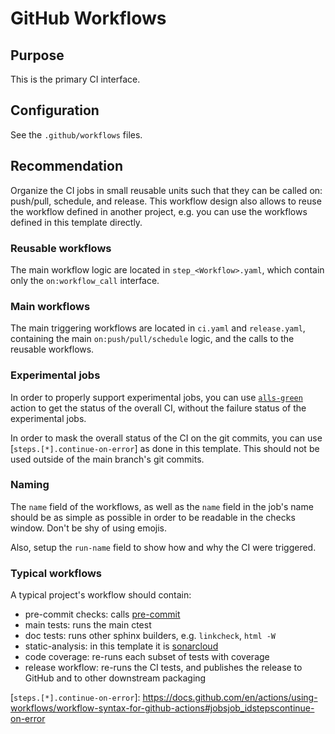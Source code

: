 # GitHub Workflows

## Purpose

This is the primary CI interface.

## Configuration

See the `.github/workflows` files.

## Recommendation

Organize the CI jobs in small reusable units such that they can be called on:
push/pull, schedule, and release. This workflow design also allows to reuse the
workflow defined in another project, e.g. you can use the workflows defined in
this template directly.

### Reusable workflows

The main workflow logic are located in `step_<Workflow>.yaml`, which contain
only the `on:workflow_call` interface.

### Main workflows

The main triggering workflows are located in `ci.yaml` and `release.yaml`,
containing the main `on:push/pull/schedule` logic, and the calls to the reusable
workflows.

### Experimental jobs

In order to properly support experimental jobs, you can use [`alls-green`]
action to get the status of the overall CI, without the failure status of the
experimental jobs.

In order to mask the overall status of the CI on the git commits, you can use
[`steps.[*].continue-on-error`] as done in this template. This should not be
used outside of the main branch's git commits.

### Naming

The `name` field of the workflows, as well as the `name` field in the job's name
should be as simple as possible in order to be readable in the checks window.
Don't be shy of using emojis.

Also, setup the `run-name` field to show how and why the CI were triggered.

### Typical workflows

A typical project's workflow should contain:
- pre-commit checks: calls [pre-commit]
- main tests: runs the main ctest
- doc tests: runs other sphinx builders, e.g. `linkcheck`, `html -W`
- static-analysis: in this template it is [sonarcloud]
- code coverage: re-runs each subset of tests with coverage
- release workflow: re-runs the CI tests, and publishes the release to GitHub
  and to other downstream packaging

[pre-commit]: pre-commit.md
[sonarcloud]: sonarcloud.md

[`alls-green`]: https://github.com/re-actors/alls-green
[`steps.[*].continue-on-error`]: https://docs.github.com/en/actions/using-workflows/workflow-syntax-for-github-actions#jobsjob_idstepscontinue-on-error
